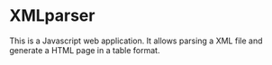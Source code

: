 # XMLparser
This is a Javascript web application. It allows parsing a XML file and generate a HTML page in a table format.
